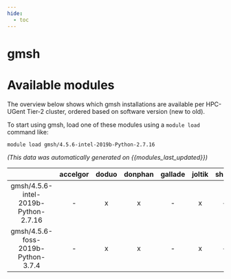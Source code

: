 ```yaml
---
hide:
  - toc
---
```


gmsh
====

# Available modules


The overview below shows which gmsh installations are available per HPC-UGent Tier-2 cluster, ordered based on software version (new to old).

To start using gmsh, load one of these modules using a `module load` command like:

```shell
module load gmsh/4.5.6-intel-2019b-Python-2.7.16
```

*(This data was automatically generated on {{modules_last_updated}})*  

| |accelgor|doduo|donphan|gallade|joltik|shinx|skitty|
| :---: | :---: | :---: | :---: | :---: | :---: | :---: | :---: |
|gmsh/4.5.6-intel-2019b-Python-2.7.16|-|x|x|-|x|-|-|
|gmsh/4.5.6-foss-2019b-Python-3.7.4|-|x|x|-|x|-|-|
